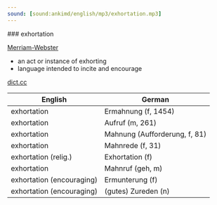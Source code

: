 ```yaml
---
sound: [sound:ankimd/english/mp3/exhortation.mp3]
---
```


\### exhortation

[Merriam-Webster](https://www.merriam-webster.com/dictionary/exhortation)

- an act or instance of exhorting
- language intended to incite and encourage

[dict.cc](https://www.dict.cc/exhortation)

| English        | German       |
| -------------- | ------------ |
| exhortation | Ermahnung (f, 1454) |
| exhortation | Aufruf (m, 261) |
| exhortation | Mahnung (Aufforderung, f, 81) |
| exhortation | Mahnrede (f, 31) |
| exhortation (relig.) | Exhortation (f) |
| exhortation | Mahnruf (geh, m) |
| exhortation (encouraging) | Ermunterung (f) |
| exhortation (encouraging) | (gutes) Zureden (n) |
